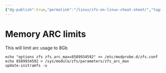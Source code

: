 ```yaml
---
{"dg-publish":true,"permalink":"/linux/zfs-on-linux-cheat-sheet/","tags":["public","zfs","disk","linux"],"noteIcon":"1","created":"","updated":""}
---
```



# Memory ARC limits
This will limit arc usage to 8Gb
```
echo "options zfs zfs_arc_max=8589934592" >> /etc/modprobe.d/zfs.conf
echo 8589934592 > /sys/module/zfs/parameters/zfs_arc_max
update-initramfs -u
```